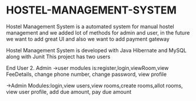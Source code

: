 # HOSTEL-MANAGEMENT-SYSTEM

Hostel Management System is a automated system for manual hostel management and we added lot of methods for admin and user, in the future we want to add great UI and also we want to add payment gateway

Hostel Management System is developed with Java Hibernate and MySQL along with Junit This project has two users

End User 2. Admin
->user modules is:register,login,viewRoom,view FeeDetails, change phone number, change password, view profile

->Admin Modules:login,view users,view rooms,create rooms,allot rooms, view user profile, add due amount, pay due amount
